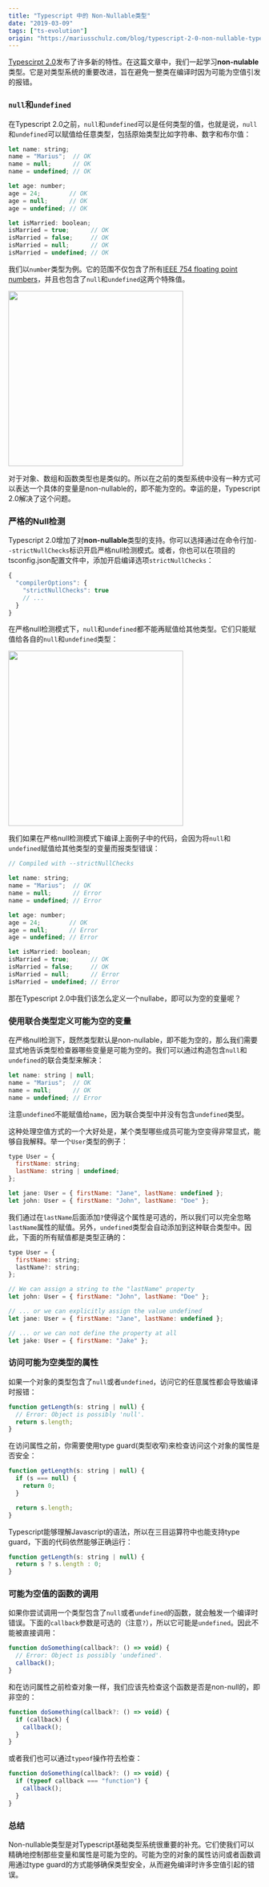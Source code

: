 ```yaml
---
title: "Typescript 中的 Non-Nullable类型"
date: "2019-03-09"
tags: ["ts-evolution"]
origin: "https://mariusschulz.com/blog/typescript-2-0-non-nullable-types"
---
```


[Typescirpt 2.0](https://blogs.msdn.microsoft.com/typescript/2016/09/22/announcing-typescript-2-0/)发布了许多新的特性。在这篇文章中，我们一起学习**non-nulable**类型。它是对类型系统的重要改进，旨在避免一整类在编译时因为可能为空值引发的报错。

### `null`和`undefined`

在Typescript 2.0之前，`null`和`undefined`可以是任何类型的值，也就是说，`null`和`undefined`可以赋值给任意类型，包括原始类型比如字符串、数字和布尔值：

```javascript
let name: string;
name = "Marius";  // OK
name = null;      // OK
name = undefined; // OK

let age: number;
age = 24;        // OK
age = null;      // OK
age = undefined; // OK

let isMarried: boolean;
isMarried = true;      // OK
isMarried = false;     // OK
isMarried = null;      // OK
isMarried = undefined; // OK
```

我们以`number`类型为例。它的范围不仅包含了所有[IEEE 754 floating point numbers](https://en.wikipedia.org/wiki/IEEE_754)，并且也包含了`null`和`undefined`这两个特殊值。

<img src="https://blog-1258648987.cos.ap-shanghai.myqcloud.com/blog/typescript-number-domain-with-null-and-undefined.png" width="349">

对于对象、数组和函数类型也是类似的。所以在之前的类型系统中没有一种方式可以表达一个具体的变量是non-nullable的，即不能为空的。幸运的是，Typescript 2.0解决了这个问题。

### 严格的Null检测

Typescript 2.0增加了对**non-nullable**类型的支持。你可以选择通过在命令行加`--strictNullChecks`标识开启严格null检测模式。或者，你也可以在项目的tsconfig.json配置文件中，添加开启编译选项`strictNullChecks`：

```javascript
{
  "compilerOptions": {
    "strictNullChecks": true
    // ...
  }
}
```

在严格null检测模式下，`null`和`undefined`都不能再赋值给其他类型。它们只能赋值给各自的`null`和`undefined`类型：

<img src="https://blog-1258648987.cos.ap-shanghai.myqcloud.com/blog/typescript-number-domain-without-null-and-undefined.png" width="349">

我们如果在严格null检测模式下编译上面例子中的代码，会因为将`null`和`undefined`赋值给其他类型的变量而报类型错误：

```javascript
// Compiled with --strictNullChecks

let name: string;
name = "Marius";  // OK
name = null;      // Error
name = undefined; // Error

let age: number;
age = 24;        // OK
age = null;      // Error
age = undefined; // Error

let isMarried: boolean;
isMarried = true;      // OK
isMarried = false;     // OK
isMarried = null;      // Error
isMarried = undefined; // Error
```

那在Typescript 2.0中我们该怎么定义一个nullabe，即可以为空的变量呢？

### 使用联合类型定义可能为空的变量

在严格null检测下，既然类型默认是non-nullable，即不能为空的，那么我们需要显式地告诉类型检查器哪些变量是可能为空的。我们可以通过构造包含`null`和`undefined`的联合类型来解决：

```javascript
let name: string | null;
name = "Marius";  // OK
name = null;      // OK
name = undefined; // Error
```

注意`undefined`不能赋值给`name`，因为联合类型中并没有包含`undefined`类型。

这种处理空值方式的一个大好处是，某个类型哪些成员可能为空变得非常显式，能够自我解释。举一个`User`类型的例子：

```javascript
type User = {
  firstName: string;
  lastName: string | undefined;
};

let jane: User = { firstName: "Jane", lastName: undefined };
let john: User = { firstName: "John", lastName: "Doe" };
```

我们通过在`lastName`后面添加`?`使得这个属性是可选的，所以我们可以完全忽略`lastName`属性的赋值。另外，`undefined`类型会自动添加到这种联合类型中。因此，下面的所有赋值都是类型正确的：

```javascript
type User = {
  firstName: string;
  lastName?: string;
};

// We can assign a string to the "lastName" property
let john: User = { firstName: "John", lastName: "Doe" };

// ... or we can explicitly assign the value undefined
let jane: User = { firstName: "Jane", lastName: undefined };

// ... or we can not define the property at all
let jake: User = { firstName: "Jake" };
```

### 访问可能为空类型的属性

如果一个对象的类型包含了`null`或者`undefined`，访问它的任意属性都会导致编译时报错：

```javascript
function getLength(s: string | null) {
  // Error: Object is possibly 'null'.
  return s.length;
}
```

在访问属性之前，你需要使用type guard(类型收窄)来检查访问这个对象的属性是否安全：

```javascript
function getLength(s: string | null) {
  if (s === null) {
    return 0;
  }

  return s.length;
}
```

Typescript能够理解Javascript的语法，所以在三目运算符中也能支持type guard，下面的代码依然能够正确运行：

```javascript
function getLength(s: string | null) {
  return s ? s.length : 0;
}
```

### 可能为空值的函数的调用

如果你尝试调用一个类型包含了`null`或者`undefined`的函数，就会触发一个编译时错误。下面的`callback`参数是可选的（注意`?`），所以它可能是`undefined`。因此不能被直接调用：

```javascript
function doSomething(callback?: () => void) {
  // Error: Object is possibly 'undefined'.
  callback();
}
```

和在访问属性之前检查对象一样，我们应该先检查这个函数是否是non-null的，即非空的：

```javascript
function doSomething(callback?: () => void) {
  if (callback) {
    callback();
  }
}
```

或者我们也可以通过`typeof`操作符去检查：

```javascript
function doSomething(callback?: () => void) {
  if (typeof callback === "function") {
    callback();
  }
}
```

### 总结

Non-nullable类型是对Typescript基础类型系统很重要的补充。它们使我们可以精确地控制那些变量和属性是可能为空的。可能为空的对象的属性访问或者函数调用通过type guard的方式能够确保类型安全，从而避免编译时许多空值引起的错误。
